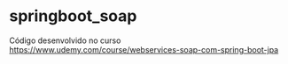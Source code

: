 # springboot_soap

Código desenvolvido no curso https://www.udemy.com/course/webservices-soap-com-spring-boot-jpa

